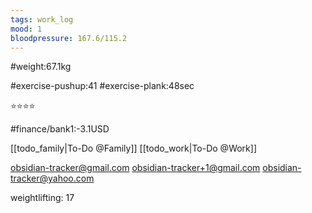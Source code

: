 ```yaml
---
tags: work_log
mood: 1
bloodpressure: 167.6/115.2
---
```


#weight:67.1kg

#exercise-pushup:41
#exercise-plank:48sec


⭐⭐⭐⭐

#finance/bank1:-3.1USD

[[todo_family|To-Do @Family]]
[[todo_work|To-Do @Work]]

obsidian-tracker@gmail.com
obsidian-tracker+1@gmail.com
obsidian-tracker@yahoo.com

weightlifting: 17

